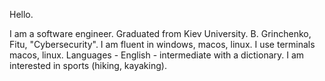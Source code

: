 Hello.

I am a software engineer. Graduated from Kiev University. B. Grinchenko, Fitu, "Cybersecurity". I am fluent in windows, macos, linux. I use terminals macos, linux. Languages ​​-
English - intermediate with a dictionary. I am interested in sports (hiking, kayaking).
